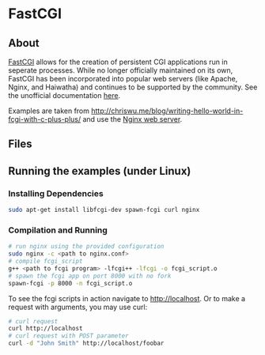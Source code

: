 # FastCGI
## About
[FastCGI](https://en.wikipedia.org/wiki/FastCGI) allows for the creation of persistent CGI applications run in seperate processes. While no longer officially maintained on its own, FastCGI has been incorporated into popular web servers (like Apache, Nginx, and Haiwatha) and continues to be supported by the community. See the unofficial documentation [here](https://fast-cgi.github.io/).

Examples are taken from http://chriswu.me/blog/writing-hello-world-in-fcgi-with-c-plus-plus/ and use the [Nginx web server](https://www.nginx.com/).
## Files

## Running the examples (under Linux)
### Installing Dependencies
```sh
sudo apt-get install libfcgi-dev spawn-fcgi curl nginx
```
### Compilation and Running
```sh
# run nginx using the provided configuration
sudo nginx -c <path to nginx.conf>
# compile fcgi_script
g++ <path to fcgi program> -lfcgi++ -lfcgi -o fcgi_script.o
# spawn the fcgi app on port 8000 with no fork
spawn-fcgi -p 8000 -n fcgi_script.o
```
To see the fcgi scripts in action navigate to [http://localhost](http://localhost). Or to make a request with arguments, you may use curl:
```sh
# curl request
curl http://localhost
# curl request with POST parameter
curl -d "John Smith" http://localhost/foobar
